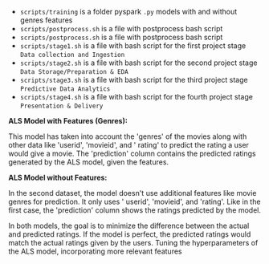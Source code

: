 - `scripts/training` is a folder pyspark `.py` models with and without genres features
- `scripts/postprocess.sh` is a file with postprocess bash script
- `scripts/postprocess.sh` is a file with postprocess bash script
- `scripts/stage1.sh` is a file with bash script for the first project stage `Data collection and Ingestion`
- `scripts/stage2.sh` is a file with bash script for the second project stage `Data Storage/Preparation & EDA`
- `scripts/stage3.sh` is a file with bash script for the third project stage `Predictive Data Analytics`
- `scripts/stage4.sh` is a file with bash script for the fourth project stage `Presentation & Delivery`

**ALS Model with Features (Genres):**

This model has taken into account the 'genres' of the movies along with other data like 'userid', 'movieid', and '
rating' to predict the rating a user would give a movie. The 'prediction' column contains the predicted ratings
generated by the ALS model, given the features.

**ALS Model without Features:**

In the second dataset, the model doesn't use additional features like movie genres for prediction. It only uses '
userid', 'movieid', and 'rating'. Like in the first case, the 'prediction' column shows the ratings predicted by the
model.

In both models, the goal is to minimize the difference between the actual and predicted ratings. If the model is
perfect, the predicted ratings would match the actual ratings given by the users. Tuning the hyperparameters of the ALS
model, incorporating more relevant features